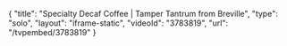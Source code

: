 {
    "title": "Specialty Decaf Coffee | Tamper Tantrum from Breville",
    "type": "solo",
    "layout": "iframe-static",
    "videoId": "3783819",
    "url": "\/tvpembed\/3783819"
}